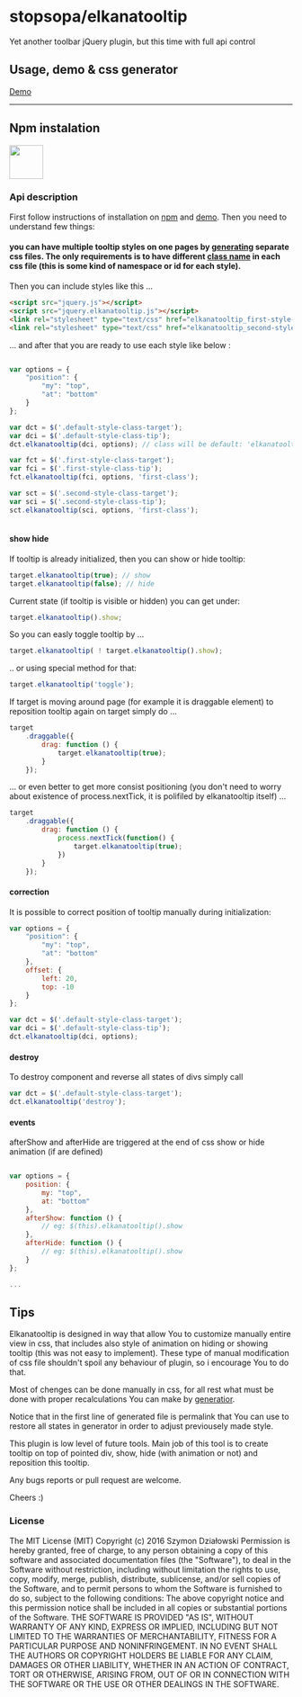 # stopsopa/elkanatooltip

Yet another toolbar jQuery plugin, but this time with full api control 

## Usage, demo & css generator

  [Demo](http://stopsopa.github.io/submod/elkanatooltip/demo.html)

***

## Npm instalation 

<a href="https://www.npmjs.com/package/elkanatooltip">
<img width="60" src="https://www.npmjs.com/static/images/npm-logo.svg">
</a>



### Api description

First follow instructions of installation on [npm](https://www.npmjs.com/package/elkanatooltip) and [demo](http://stopsopa.github.io/submod/elkanatooltip/demo.html).
Then you need to understand few things:


#### you can have multiple tooltip styles on one pages by [generating](http://stopsopa.github.io/submod/elkanatooltip/generator.html) separate css files. The only requirements is to have different [class name](http://stopsopa.github.io/submod/elkanatooltip/generator.html?tour=.controls%20tr:first%20input) in each css file (this is some kind of namespace or id for each style). 
Then you can include styles like this ...


  
```html
<script src="jquery.js"></script>
<script src="jquery.elkanatooltip.js"></script>
<link rel="stylesheet" type="text/css" href="elkanatooltip_first-style-class.css" />
<link rel="stylesheet" type="text/css" href="elkanatooltip_second-style-class.css" />        
```  

... and after that you are ready to use each style like below :


```javascript

var options = {
    "position": {
        "my": "top",
        "at": "bottom"
    }
};

var dct = $('.default-style-class-target');
var dci = $('.default-style-class-tip');
dct.elkanatooltip(dci, options); // class will be default: 'elkanatooltip'

var fct = $('.first-style-class-target');
var fci = $('.first-style-class-tip');
fct.elkanatooltip(fci, options, 'first-class'); 

var sct = $('.second-style-class-target');
var sci = $('.second-style-class-tip');
sct.elkanatooltip(sci, options, 'first-class'); 
    
```  

#### show hide

If tooltip is already initialized, then you can show or hide tooltip:

```javascript
target.elkanatooltip(true); // show
target.elkanatooltip(false); // hide    
```  

Current state (if tooltip is visible or hidden) you can get under:
 
```javascript
target.elkanatooltip().show;    
```  

So you can easly toggle tooltip by ...
 
```javascript
target.elkanatooltip( ! target.elkanatooltip().show);   
```  

.. or using special method for that:
 
```javascript
target.elkanatooltip('toggle');   
```  


If target is moving around page (for example it is draggable element) to reposition tooltip again on target simply do ...

```javascript
target
    .draggable({ 
        drag: function () { 
            target.elkanatooltip(true);
        }
    });
```  

... or even better to get more consist positioning (you don't need to worry about existence of process.nextTick, it is polifiled by elkanatooltip itself) ...

```javascript
target
    .draggable({ 
        drag: function () {                        
            process.nextTick(function() {
                target.elkanatooltip(true);
            })
        }
    });
```  
 

#### correction

It is possible to correct position of tooltip manually during initialization:



```javascript
var options = {
    "position": {
        "my": "top",
        "at": "bottom"
    },
    offset: {
        left: 20,
        top: -10
    }
};

var dct = $('.default-style-class-target');
var dci = $('.default-style-class-tip');
dct.elkanatooltip(dci, options);

```  

#### destroy

To destroy component and reverse all states of divs simply call 


```javascript
var dct = $('.default-style-class-target');
dct.elkanatooltip('destroy');

```  

#### events 

afterShow and afterHide are triggered at the end of css show or hide animation (if are defined)

```javascript

var options = {
    position: {
        my: "top",
        at: "bottom"
    },
    afterShow: function () {
        // eg: $(this).elkanatooltip().show
    },
    afterHide: function () {
        // eg: $(this).elkanatooltip().show
    }
};

...

``` 
 
## Tips
 
Elkanatooltip is designed in way that allow You to customize manually entire view in css, that includes also style of animation on hiding or showing tooltip (this was not easy to implement). These type of manual modification of css file shouldn't spoil any behaviour of plugin, so i encourage You to do that.

Most of chenges can be done manually in css, for all rest what must be done with proper recalculations You can make by [generatior](http://stopsopa.github.io/submod/elkanatooltip/generator.html).

Notice that in the first line of generated file is permalink that You can use to restore all states in generator in order to adjust previousely made style.
 
This plugin is low level of future tools. Main job of this tool is to create tooltip on top of pointed div, show, hide (with animation or not) and reposition this tooltip. 

Any bugs reports or pull request are welcome.

Cheers :)
 





 





### License

The MIT License (MIT)
Copyright (c) 2016 Szymon Działowski
Permission is hereby granted, free of charge, to any person obtaining a copy of this software and associated documentation files (the "Software"), to deal in the Software without restriction, including without limitation the rights to use, copy, modify, merge, publish, distribute, sublicense, and/or sell copies of the Software, and to permit persons to whom the Software is furnished to do so, subject to the following conditions:
The above copyright notice and this permission notice shall be included in all copies or substantial portions of the Software.
THE SOFTWARE IS PROVIDED "AS IS", WITHOUT WARRANTY OF ANY KIND, EXPRESS OR IMPLIED, INCLUDING BUT NOT LIMITED TO THE WARRANTIES OF MERCHANTABILITY, FITNESS FOR A PARTICULAR PURPOSE AND NONINFRINGEMENT. IN NO EVENT SHALL THE AUTHORS OR COPYRIGHT HOLDERS BE LIABLE FOR ANY CLAIM, DAMAGES OR OTHER LIABILITY, WHETHER IN AN ACTION OF CONTRACT, TORT OR OTHERWISE, ARISING FROM, OUT OF OR IN CONNECTION WITH THE SOFTWARE OR THE USE OR OTHER DEALINGS IN THE SOFTWARE.


